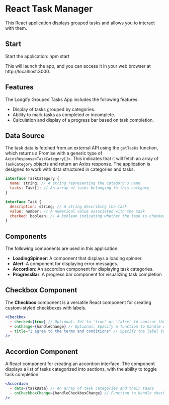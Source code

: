 # React Task Manager

This React application displays grouped tasks and allows you to interact with them.

## Start

Start the application:
npm start

This will launch the app, and you can access it in your web browser at http://localhost:3000.

## Features

The Lodgify Grouped Tasks App includes the following features:

- Display of tasks grouped by categories.
- Ability to mark tasks as completed or incomplete.
- Calculation and display of a progress bar based on task completion.

## Data Source

The task data is fetched from an external API using the `getTasks` function, which returns a Promise with a generic type of `AxiosResponse<TaskCategory[]>`. This indicates that it will fetch an array of `TaskCategory` objects and return an Axios response. The application is designed to work with data structured in categories and tasks.

```jsx
interface TaskCategory {
  name: string; // A string representing the category's name
  tasks: Task[]; // An array of tasks belonging to this category
}
```

```jsx
interface Task {
  description: string; // A string describing the task
  value: number; // A numerical value associated with the task
  checked: boolean; // A boolean indicating whether the task is checked or not
}
```

## Components

The following components are used in this application:

- **LoadingSpinner**: A component that displays a loading spinner.
- **Alert**: A component for displaying error messages.
- **Accordion**: An accordion component for displaying task categories.
- **ProgressBar**: A progress bar component for visualizing task completion

## Checkbox Component

The **Checkbox** component is a versatile React component for creating custom-styled checkboxes with labels.

```jsx
<Checkbox
  - checked={true} // Optional: Set to 'true' or 'false' to control the checkbox state
  - onChange={handleChange} // Optional: Specify a function to handle checkbox state changes
  - title="I agree to the terms and conditions" // Specify the label text
/>
```

## Accordion Component

A React component for creating an accordion interface. The component displays a list of tasks categorized into sections, with the ability to toggle task completion.

```jsx
<Accordion
  - data={taskData} // An array of task categories and their tasks
  - onCheckboxChange={handleCheckboxChange} // Function to handle checkbox state changes
/>
```
